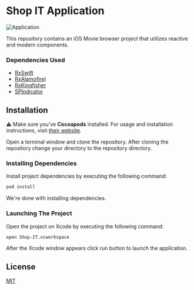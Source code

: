 # Shop IT Application

![Application](https://github.com/3xcellency/MovieBrowser/raw/MovieBrowser/ozan.gif)

This repository contains an iOS Movie browser project that utilizes reactive and modern components.

### Dependencies Used

* [RxSwift](https://github.com/ReactiveX/RxSwift)
* [RxAlamofire](https://github.com/RxSwiftCommunity/RxAlamofire))
* [RxKingfisher](https://github.com/RxSwiftCommunity/RxKingfisher)
* [SPIndicator](https://github.com/ivanvorobei/SPIndicator)


## Installation

⚠️ Make sure you've **Cocoapods** installed. For usage and installation instructions, visit [their website](https://cocoapods.org/).

Open a terminal window and clone the repository. After cloning the repository change your directory to the repository directory.

### Installing Dependencies

Install project dependencies by executing the following command:

```bash
pod install
```

We're done with installing dependencies.

### Launching The Project

Open the project on Xcode by executing the following command:

```bash
open Shop-IT.xcworkspace
```

After the Xcode window appears click run button to launch the application.

## License

[MIT](LICENSE)
